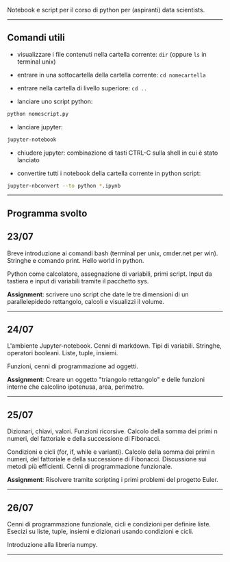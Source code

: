 Notebook e script per il corso di python per (aspiranti) data scientists.

--------

Comandi utili
--------
* visualizzare i file contenuti nella cartella corrente:
`dir` (oppure `ls` in terminal unix)

* entrare in una sottocartella della cartella corrente:
`cd nomecartella`

* entrare nella cartella di livello superiore:
`cd ..`

* lanciare uno script python:
```bash
python nomescript.py
```

* lanciare jupyter:
```bash
jupyter-notebook
```

* chiudere jupyter:
combinazione di tasti CTRL-C sulla shell in cui è stato lanciato

* convertire tutti i notebook della cartella corrente in python script:
```bash
jupyter-nbconvert --to python *.ipynb
```




--------

Programma svolto
--------



23/07
--------
Breve introduzione ai comandi bash (terminal per unix, cmder.net per win).
Stringhe e comando print. Hello world in python.

Python come calcolatore, assegnazione di variabili, primi script. Input da tastiera e input di variabili tramite il pacchetto sys.

**Assignment**: scrivere uno script che date le tre dimensioni di un parallelepidedo rettangolo, calcoli e visualizzi il volume.

--------


24/07
--------
L'ambiente Jupyter-notebook. Cenni di markdown.
Tipi di variabili. Stringhe, operatori booleani. Liste, tuple, insiemi.

Funzioni, cenni di programmazione ad oggetti.

**Assignment**: Creare un oggetto "triangolo rettangolo" e delle funzioni interne che calcolino ipotenusa, area, perimetro.

--------


25/07
--------
Dizionari, chiavi, valori.
Funzioni ricorsive. Calcolo della somma dei primi n numeri, del fattoriale e della successione di Fibonacci.

Condizioni e cicli (for, if, while e varianti). Calcolo della somma dei primi n numeri, del fattoriale e della successione di Fibonacci. Discussione sui metodi più efficienti. Cenni di programmazione funzionale.

**Assignment**: Risolvere tramite scripting i primi problemi del progetto Euler.

--------

26/07
--------
Cenni di programmazione funzionale, cicli e condizioni per definire liste.
Esecizi su liste, tuple, insiemi e dizionari usando condizioni e cicli.

Introduzione alla libreria numpy.

--------
